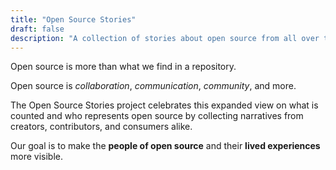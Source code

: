 ```yaml
---
title: "Open Source Stories"
draft: false
description: "A collection of stories about open source from all over the world"
---
```

Open source is more than what we find in a repository.

Open source is *collaboration*, *communication*, *community*, and more.

The Open Source Stories project celebrates this expanded view on what is counted and who represents open source by collecting narratives from creators, contributors, and consumers alike.

Our goal is to make the **people of open source** and their **lived experiences** more visible.
